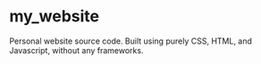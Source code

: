 # my_website
Personal website source code. Built using purely CSS, HTML, and Javascript, without any frameworks.
